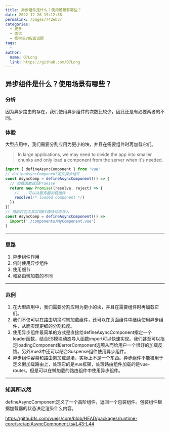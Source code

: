 ```yaml
---
title: 异步组件是什么？使用场景有哪些？
date: 2022-12-26 19:12:38
permalink: /pages/742eb3/
categories:
  - 更多
  - 面试
  - 杨村长VUE面试题
tags:
  - 
author: 
  name: Q7Long
  link: https://github.com/Q7Long
---
```

## 异步组件是什么？使用场景有哪些？

### 分析

因为异步路由的存在，我们使用异步组件的次数比较少，因此还是有必要两者的不同。



### 体验

大型应用中，我们需要分割应用为更小的块，并且在需要组件时再加载它们。

> In large applications, we may need to divide the app into smaller chunks and only load a component from the server when it's needed.

```js
import { defineAsyncComponent } from 'vue'
// defineAsyncComponent定义异步组件
const AsyncComp = defineAsyncComponent(() => {
  // 加载函数返回Promise
  return new Promise((resolve, reject) => {
    // ...可以从服务器加载组件
    resolve(/* loaded component */)
  })
})
// 借助打包工具实现ES模块动态导入
const AsyncComp = defineAsyncComponent(() =>
  import('./components/MyComponent.vue')
)
```

---

### 思路

1. 异步组件作用
2. 何时使用异步组件
3. 使用细节
4. 和路由懒加载的不同

---

### 范例

1. 在大型应用中，我们需要分割应用为更小的块，并且在需要组件时再加载它们。
2. 我们不仅可以在路由切换时懒加载组件，还可以在页面组件中继续使用异步组件，从而实现更细的分割粒度。
3. 使用异步组件最简单的方式是直接给defineAsyncComponent指定一个loader函数，结合ES模块动态导入函数import可以快速实现。我们甚至可以指定loadingComponent和errorComponent选项从而给用户一个很好的加载反馈。另外Vue3中还可以结合Suspense组件使用异步组件。
4. 异步组件容易和路由懒加载混淆，实际上不是一个东西。异步组件不能被用于定义懒加载路由上，处理它的是vue框架，处理路由组件加载的是vue-router。但是可以在懒加载的路由组件中使用异步组件。

---

### 知其所以然

defineAsyncComponent定义了一个高阶组件，返回一个包装组件。包装组件根据加载器的状态决定渲染什么内容。

https://github1s.com/vuejs/core/blob/HEAD/packages/runtime-core/src/apiAsyncComponent.ts#L43-L44

